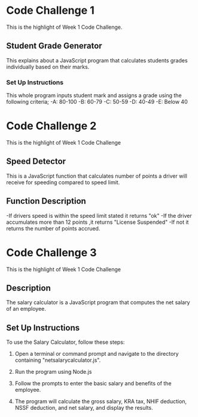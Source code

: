 # Code Challenge 1
This is the highlight of Week 1 Code Challenge.
## Student Grade Generator
This explains about a JavaScript program that calculates students grades individually based on their marks.
### Set Up Instructions
This whole program inputs student mark and assigns a grade using the following criteria;
-A: 80-100
-B: 60-79
-C: 50-59
-D: 40-49
-E: Below 40

# Code Challenge 2
This is the highlight of Week 1 Code Challenge
## Speed Detector 
This is a JavaScript function that calculates number of points a driver will receive for speeding compared to speed limit.
## Function Description
-If drivers speed is within the speed limit stated it returns "ok"
-If the driver accumulates more than 12 points ,it returns "License Suspended"
-If not it returns the number of points accrued.

# Code Challenge 3
This is the highlight of Week 1 Code Challenge
## Description
The salary calculator is a JavaScript program that computes the net salary of an employee.
## Set Up Instructions
To use the Salary Calculator, follow these steps:


1. Open a terminal or command prompt and navigate to the directory containing "netsalarycalculator.js".
2. Run the program using Node.js 

3. Follow the prompts to enter the basic salary and benefits of the employee.
4. The program will calculate the gross salary, KRA tax, NHIF deduction, NSSF deduction, and net salary, and display the results.

